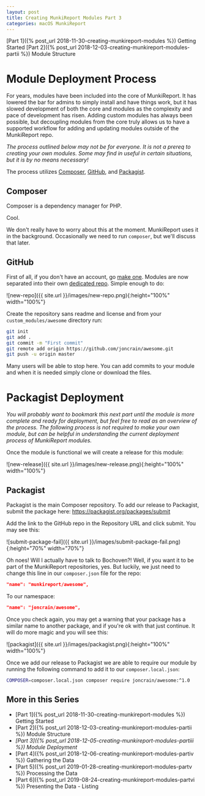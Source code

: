 ```yaml
---
layout: post
title: Creating MunkiReport Modules Part 3
categories: macOS MunkiReport
---
```


[Part 1]({% post_url 2018-11-30-creating-munkireport-modules %}) Getting Started
[Part 2]({% post_url 2018-12-03-creating-munkireport-modules-partii %}) Module Structure

# Module Deployment Process

For years, modules have been included into the core of MunkiReport. It has lowered the bar for admins to simply install and have things work, but it has slowed development of both the core and modules as the complexity and pace of development has risen. Adding custom modules has always been possible, but decoupling modules from the core truly allows us to have a supported workflow for adding and updating modules outside of the MunkiReport repo.

_The process outlined below may not be for everyone. It is not a prereq to creating your own modules. Some may find in useful in certain situations, but it is by no means necessary!_

The process utilizes [Composer](https://getcomposer.org), [GitHub](https://github.com), and [Packagist](https://packagist.org).

## Composer

Composer is a dependency manager for PHP.

Cool.

We don't really have to worry about this at the moment. MunkiReport uses it in the background. Occasionally we need to run `composer`, but we'll discuss that later.

## GitHub

First of all, if you don't have an account, go [make one](https://github.com/join). Modules are now separated into their own [dedicated repo](https://github.com/new). Simple enough to do:

![new-repo]({{ site.url }}/images/new-repo.png){:height="100%" width="100%"}

Create the repository sans readme and license and from your `custom_modules/awesome` directory run:

```sh
git init
git add .
git commit -m "First commit"
git remote add origin https://github.com/joncrain/awesome.git
git push -u origin master
```

Many users will be able to stop here. You can add commits to your module and when it is needed simply clone or download the files.

# Packagist Deployment

_You will probably want to bookmark this next part until the module is more complete and ready for deployment, but feel free to read as an overview of the process. The following process is not required to make your own module, but can be helpful in understanding the current deployment process of MunkiReport modules._

Once the module is functional we will create a release for this module:

![new-release]({{ site.url }}/images/new-release.png){:height="100%" width="100%"}

## Packagist

Packagist is the main Composer repository. To add our release to Packagist, submit the package here: https://packagist.org/packages/submit

Add the link to the GitHub repo in the Repository URL and click submit. You may see this:

![submit-package-fail]({{ site.url }}/images/submit-package-fail.png){:height="70%" width="70%"}

Oh noes! Will I actually have to talk to Bochoven?! Well, if you want it to be part of the MunkiReport repositories, yes. But luckily, we just need to change this line in our `composer.json` file for the repo:

```json
"name": "munkireport/awesome",
```

To our namespace:

```json
"name": "joncrain/awesome",
```

Once you check again, you may get a warning that your package has a similar name to another package, and if you're ok with that just continue. It will do more magic and you will see this:

![packagist]({{ site.url }}/images/packagist.png){:height="100%" width="100%"}

Once we add our release to Packagist we are able to require our module by running the following command to add it to our `composer.local.json`:

```sh
COMPOSER=composer.local.json composer require joncrain/awesome:^1.0
```

## More in this Series

* [Part 1]({% post_url 2018-11-30-creating-munkireport-modules %}) Getting Started
* [Part 2]({% post_url 2018-12-03-creating-munkireport-modules-partii %}) Module Structure
* *[Part 3]({% post_url 2018-12-05-creating-munkireport-modules-partiii %}) Module Deployment*
* [Part 4]({% post_url 2018-12-06-creating-munkireport-modules-partiv %}) Gathering the Data
* [Part 5]({% post_url 2019-01-28-creating-munkireport-modules-partv %}) Processing the Data
* [Part 6]({% post_url 2019-08-24-creating-munkireport-modules-partvi %}) Presenting the Data - Listing